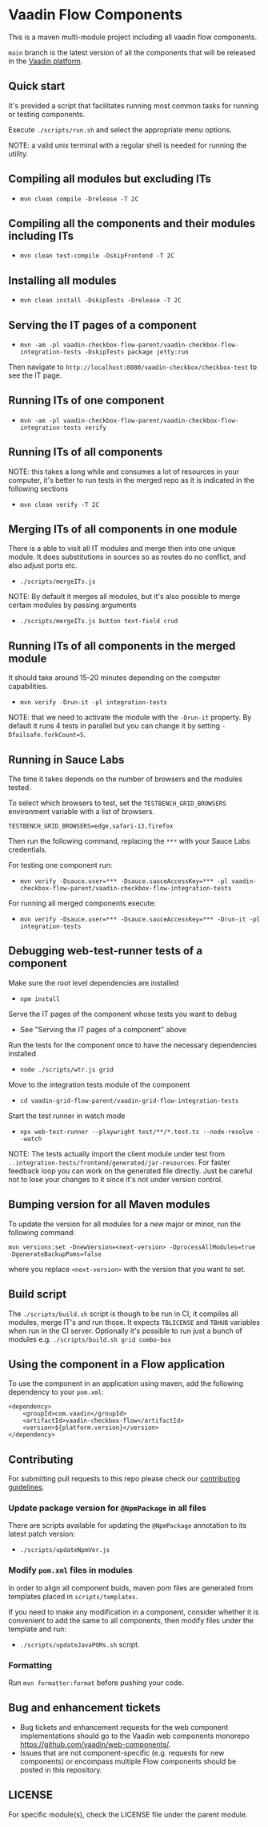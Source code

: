 # Vaadin Flow Components

This is a maven multi-module project including all vaadin flow components.

`main` branch is the latest version of all the components that will be released in the [Vaadin platform](https://github.com/vaadin/platform).

## Quick start

It's provided a script that facilitates running most common tasks for running or testing components.

Execute `./scripts/run.sh` and select the appropriate menu options.

NOTE: a valid unix terminal with a regular shell is needed for running the utility.

## Compiling all modules but excluding ITs

- `mvn clean compile -Drelease -T 2C`

## Compiling all the components and their modules including ITs

- `mvn clean test-compile -DskipFrontend -T 2C`

## Installing all modules

- `mvn clean install -DskipTests -Drelease -T 2C`

## Serving the IT pages of a component

- `mvn -am -pl vaadin-checkbox-flow-parent/vaadin-checkbox-flow-integration-tests -DskipTests package jetty:run`

Then navigate to `http://localhost:8080/vaadin-checkbox/checkbox-test` to see the IT page.

## Running ITs of one component

- `mvn -am -pl vaadin-checkbox-flow-parent/vaadin-checkbox-flow-integration-tests verify`

## Running ITs of all components

NOTE: this takes a long while and consumes a lot of resources in your computer, it's better to run tests in the merged repo as it is indicated in the following sections

- `mvn clean verify -T 2C`

## Merging ITs of all components in one module

There is a able to visit all IT modules and merge then into one unique module.
It does substitutions in sources so as routes do no conflict, and also adjust ports etc.

- `./scripts/mergeITs.js`

NOTE: By default it merges all modules, but it's also possible to merge certain modules by passing arguments

- `./scripts/mergeITs.js button text-field crud`

## Running ITs of all components in the merged module

It should take around 15-20 minutes depending on the computer capabilities.

- `mvn verify -Drun-it -pl integration-tests`

NOTE: that we need to activate the module with the `-Drun-it` property. By default it runs 4 tests in parallel but you can change it by setting `-Dfailsafe.forkCount=5`.

## Running in Sauce Labs

The time it takes depends on the number of browsers and the modules tested.

To select which browsers to test, set the `TESTBENCH_GRID_BROWSERS` environment variable with a list of browsers.
```
TESTBENCH_GRID_BROWSERS=edge,safari-13,firefox
```



Then run the following command, replacing the `***` with your Sauce Labs credentials.

For testing one component run:

- `mvn verify -Dsauce.user=*** -Dsauce.sauceAccessKey=*** -pl vaadin-checkbox-flow-parent/vaadin-checkbox-flow-integration-tests`

For running all merged components execute:

- `mvn verify -Dsauce.user=*** -Dsauce.sauceAccessKey=*** -Drun-it -pl integration-tests`

## Debugging web-test-runner tests of a component

Make sure the root level dependencies are installed

- `npm install`

Serve the IT pages of the component whose tests you want to debug

- See "Serving the IT pages of a component" above

Run the tests for the component once to have the necessary dependencies installed

- `node ./scripts/wtr.js grid`

Move to the integration tests module of the component

- `cd vaadin-grid-flow-parent/vaadin-grid-flow-integration-tests`

Start the test runner in watch mode

- `npx web-test-runner --playwright test/**/*.test.ts --node-resolve --watch`

NOTE: The tests actually import the client module under test from `..integration-tests/frontend/generated/jar-resources`.
For faster feedback loop you can work on the generated file directly. Just be careful not to lose your changes to it since it's not under version control.

## Bumping version for all Maven modules

To update the version for all modules for a new major or minor, run the following command:
```
mvn versions:set -DnewVersion=<next-version> -DprocessAllModules=true -DgenerateBackupPoms=false
```
where you replace `<next-version>` with the version that you want to set.

## Build script

The `./scripts/build.sh` script is though to be run in CI, it compiles all modules, merge IT's and run those.
It expects `TBLICENSE` and `TBHUB` variables when run in the CI server.
Optionally it's possible to run just a bunch of modules e.g. `./scripts/build.sh grid combo-box`

## Using the component in a Flow application

To use the component in an application using maven,
add the following dependency to your `pom.xml`:
```
<dependency>
    <groupId>com.vaadin</groupId>
    <artifactId>vaadin-checkbox-flow</artifactId>
    <version>${platform.version}</version>
</dependency>
```

## Contributing

For submitting pull requests to this repo please check our [contributing guidelines](https://vaadin.com/docs/latest/contributing/pr).

### Update package version for `@NpmPackage` in all files

There are scripts available for updating the `@NpmPackage` annotation to its latest patch version:

- `./scripts/updateNpmVer.js`

### Modify `pom.xml` files in modules

In order to align all component buids, maven pom files are generated from templates placed in `scripts/templates`.

If you need to make any modification in a component, consider whether it is convenient to add the same to all components, then modify files under the template and run:

- `./scripts/updateJavaPOMs.sh` script.


### Formatting

Run `mvn formatter:format` before pushing your code.

## Bug and enhancement tickets
- Bug tickets and enhancement requests for the web component implementations should go to the Vaadin web components monorepo https://github.com/vaadin/web-components/.
- Issues that are not component-specific (e.g. requests for new components) or encompass multiple Flow components should be posted in this repository.

## LICENSE
For specific module(s), check the LICENSE file under the parent module.
